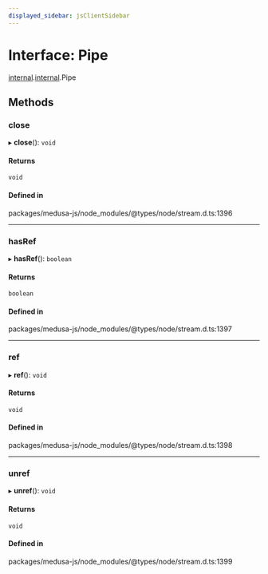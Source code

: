 ```yaml
---
displayed_sidebar: jsClientSidebar
---
```


# Interface: Pipe

[internal](../modules/internal-8.md).[internal](../modules/internal-8.internal-2.md).Pipe

## Methods

### close

▸ **close**(): `void`

#### Returns

`void`

#### Defined in

packages/medusa-js/node_modules/@types/node/stream.d.ts:1396

___

### hasRef

▸ **hasRef**(): `boolean`

#### Returns

`boolean`

#### Defined in

packages/medusa-js/node_modules/@types/node/stream.d.ts:1397

___

### ref

▸ **ref**(): `void`

#### Returns

`void`

#### Defined in

packages/medusa-js/node_modules/@types/node/stream.d.ts:1398

___

### unref

▸ **unref**(): `void`

#### Returns

`void`

#### Defined in

packages/medusa-js/node_modules/@types/node/stream.d.ts:1399
